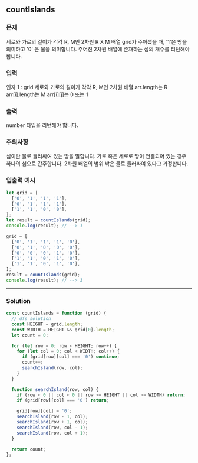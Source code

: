 ## countIslands
### 문제
세로와 가로의 길이가 각각 R, M인 2차원 R X M 배열 grid가 주어졌을 때, '1'은 땅을 의미하고 '0' 은 물을 의미합니다. 주어진 2차원 배열에 존재하는 섬의 개수를 리턴해야 합니다.

### 입력
인자 1 : grid
세로와 가로의 길이가 각각 R, M인 2차원 배열
arr.length는 R
arr[i].length는 M
arr[i][j]는 0 또는 1
### 출력
number 타입을 리턴해야 합니다.
### 주의사항
섬이란 물로 둘러싸여 있는 땅을 말합니다.
가로 혹은 세로로 땅이 연결되어 있는 경우 하나의 섬으로 간주합니다.
2차원 배열의 범위 밖은 물로 둘러싸여 있다고 가정합니다.
### 입출력 예시
```js
let grid = [
  ['0', '1', '1', '1'],
  ['0', '1', '1', '1'],
  ['1', '1', '0', '0'],
];
let result = countIslands(grid);
console.log(result); // --> 1

grid = [
  ['0', '1', '1', '1', '0'],
  ['0', '1', '0', '0', '0'],
  ['0', '0', '0', '1', '0'],
  ['1', '1', '0', '1', '0'],
  ['1', '1', '0', '1', '0'],
];
result = countIslands(grid);
console.log(result); // --> 3
```

- - -
### Solution
```js
const countIslands = function (grid) {
  // dfs solution
  const HEIGHT = grid.length;
  const WIDTH = HEIGHT && grid[0].length;
  let count = 0;

  for (let row = 0; row < HEIGHT; row++) {
    for (let col = 0; col < WIDTH; col++) {
      if (grid[row][col] === '0') continue;
      count++;
      searchIsland(row, col);
    }
  }

  function searchIsland(row, col) {
    if (row < 0 || col < 0 || row >= HEIGHT || col >= WIDTH) return;
    if (grid[row][col] === '0') return;

    grid[row][col] = '0';
    searchIsland(row - 1, col);
    searchIsland(row + 1, col);
    searchIsland(row, col - 1);
    searchIsland(row, col + 1);
  }

  return count;
};
```
